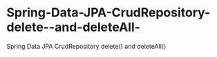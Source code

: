 # Spring-Data-JPA-CrudRepository-delete--and-deleteAll-
Spring Data JPA CrudRepository delete() and deleteAll()
